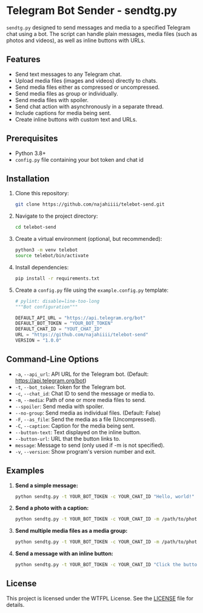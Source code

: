 
# Telegram Bot Sender - sendtg.py

`sendtg.py` designed to send messages and media to a specified Telegram chat using a bot. The script can handle plain messages, media files (such as photos and videos), as well as inline buttons with URLs.

## Features

- Send text messages to any Telegram chat.
- Upload media files (images and videos) directly to chats.
- Send media files either as compressed or uncompressed.
- Send media files as group or individually.
- Send media files with spoiler.
- Send chat action with asynchronously in a separate thread.
- Include captions for media being sent.
- Create inline buttons with custom text and URLs.

## Prerequisites

- Python 3.8+
- `config.py` file containing your bot token and chat id

## Installation

1. Clone this repository:

    ```bash
    git clone https://github.com/najahiiii/telebot-send.git
    ```

2. Navigate to the project directory:

    ```bash
    cd telebot-send
    ```

3. Create a virtual environment (optional, but recommended):

    ```bash
    python3 -m venv telebot
    source telebot/bin/activate
    ```

4. Install dependencies:

    ```bash
    pip install -r requirements.txt
    ```

5. Create a `config.py` file using the `example.config.py` template:

   ```python
   # pylint: disable=line-too-long
   """Bot configuration"""

   DEFAULT_API_URL = "https://api.telegram.org/bot"
   DEFAULT_BOT_TOKEN = "YOUR_BOT_TOKEN"
   DEFAULT_CHAT_ID = "YOUT_CHAT_ID"
   URL = "https://github.com/najahiiii/telebot-send"
   VERSION = "1.0.0"
   ```

## Command-Line Options

- `-a`, `--api_url`: API URL for the Telegram bot. (Default: <https://api.telegram.org/bot>)
- `-t`, `--bot_token`: Token for the Telegram bot.
- `-c`, `--chat_id`: Chat ID to send the message or media to.
- `-m`, `--media`: Path of one or more media files to send.
- `--spoiler`: Send media with spoiler.
- `--no-group`: Send media as individual files. (Default: False)
- `-F`, `--as_file`: Send the media as a file (Uncompressed).
- `-C`, `--caption`: Caption for the media being sent.
- `--button-text`: Text displayed on the inline button.
- `--button-url`: URL that the button links to.
- `message`: Message to send (only used if -m is not specified).
- `-v`, `--version`: Show program's version number and exit.

## Examples

1. **Send a simple message:**

   ```bash
   python sendtg.py -t YOUR_BOT_TOKEN -c YOUR_CHAT_ID "Hello, world!"
   ```

2. **Send a photo with a caption:**

   ```bash
   python sendtg.py -t YOUR_BOT_TOKEN -c YOUR_CHAT_ID -m /path/to/photo.jpg --caption "Check out this photo!"
   ```

3. **Send multiple media files as a media group:**

   ```bash
   python sendtg.py -t YOUR_BOT_TOKEN -c YOUR_CHAT_ID -m /path/to/photo1.jpg /path/to/photo2.jpg ...
   ```

4. **Send a message with an inline button:**

   ```bash
   python sendtg.py -t YOUR_BOT_TOKEN -c YOUR_CHAT_ID "Click the button below:" --button-text "PornHub" --button-url "https://pornhub.com"
   ```

## License

This project is licensed under the WTFPL License. See the [LICENSE](LICENSE) file for details.
